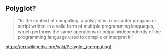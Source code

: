 ##  Polyglot?

> "In the context of computing, a polyglot is a computer program or script
> written in a valid form of multiple programming languages, which performs
> the same operations or output independently of the programming language
> used to compile or interpret it."

<https://en.wikipedia.org/wiki/Polyglot_(computing)>
